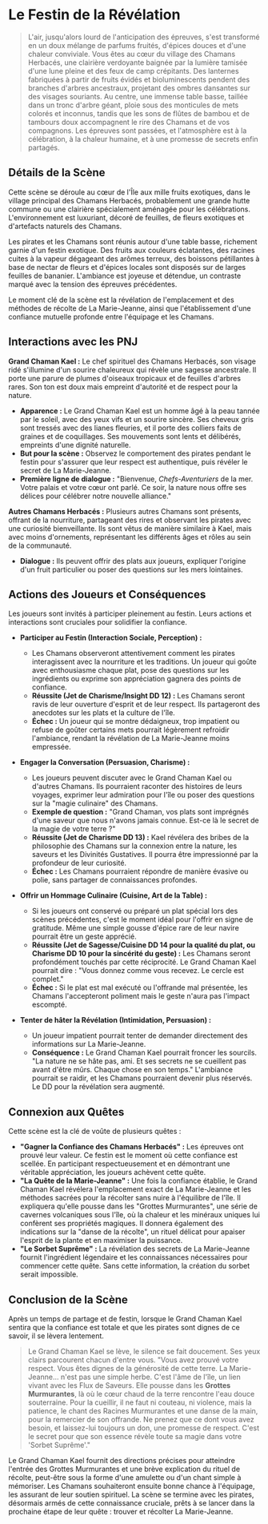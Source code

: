 # Le Festin de la Révélation

> L'air, jusqu'alors lourd de l'anticipation des épreuves, s'est transformé en un doux mélange de parfums fruités, d'épices douces et d'une chaleur conviviale. Vous êtes au cœur du village des Chamans Herbacés, une clairière verdoyante baignée par la lumière tamisée d'une lune pleine et des feux de camp crépitants. Des lanternes fabriquées à partir de fruits évidés et bioluminescents pendent des branches d'arbres ancestraux, projetant des ombres dansantes sur des visages souriants. Au centre, une immense table basse, taillée dans un tronc d'arbre géant, ploie sous des monticules de mets colorés et inconnus, tandis que les sons de flûtes de bambou et de tambours doux accompagnent le rire des Chamans et de vos compagnons. Les épreuves sont passées, et l'atmosphère est à la célébration, à la chaleur humaine, et à une promesse de secrets enfin partagés.

## Détails de la Scène

Cette scène se déroule au cœur de l'Île aux mille fruits exotiques, dans le village principal des Chamans Herbacés, probablement une grande hutte commune ou une clairière spécialement aménagée pour les célébrations. L'environnement est luxuriant, décoré de feuilles, de fleurs exotiques et d'artefacts naturels des Chamans.

Les pirates et les Chamans sont réunis autour d'une table basse, richement garnie d'un festin exotique. Des fruits aux couleurs éclatantes, des racines cuites à la vapeur dégageant des arômes terreux, des boissons pétillantes à base de nectar de fleurs et d'épices locales sont disposés sur de larges feuilles de bananier. L'ambiance est joyeuse et détendue, un contraste marqué avec la tension des épreuves précédentes.

Le moment clé de la scène est la révélation de l'emplacement et des méthodes de récolte de La Marie-Jeanne, ainsi que l'établissement d'une confiance mutuelle profonde entre l'équipage et les Chamans.

## Interactions avec les PNJ

**Grand Chaman Kael :** Le chef spirituel des Chamans Herbacés, son visage ridé s'illumine d'un sourire chaleureux qui révèle une sagesse ancestrale. Il porte une parure de plumes d'oiseaux tropicaux et de feuilles d'arbres rares. Son ton est doux mais empreint d'autorité et de respect pour la nature.

*   **Apparence :** Le Grand Chaman Kael est un homme âgé à la peau tannée par le soleil, avec des yeux vifs et un sourire sincère. Ses cheveux gris sont tressés avec des lianes fleuries, et il porte des colliers faits de graines et de coquillages. Ses mouvements sont lents et délibérés, empreints d'une dignité naturelle.
*   **But pour la scène :** Observez le comportement des pirates pendant le festin pour s'assurer que leur respect est authentique, puis révéler le secret de La Marie-Jeanne.
*   **Première ligne de dialogue :** "Bienvenue, *Chefs-Aventuriers* de la mer. Votre palais et votre cœur ont parlé. Ce soir, la nature nous offre ses délices pour célébrer notre nouvelle alliance."

**Autres Chamans Herbacés :** Plusieurs autres Chamans sont présents, offrant de la nourriture, partageant des rires et observant les pirates avec une curiosité bienveillante. Ils sont vêtus de manière similaire à Kael, mais avec moins d'ornements, représentant les différents âges et rôles au sein de la communauté.

*   **Dialogue :** Ils peuvent offrir des plats aux joueurs, expliquer l'origine d'un fruit particulier ou poser des questions sur les mers lointaines.

## Actions des Joueurs et Conséquences

Les joueurs sont invités à participer pleinement au festin. Leurs actions et interactions sont cruciales pour solidifier la confiance.

*   **Participer au Festin (Interaction Sociale, Perception) :**
    *   Les Chamans observeront attentivement comment les pirates interagissent avec la nourriture et les traditions. Un joueur qui goûte avec enthousiasme chaque plat, pose des questions sur les ingrédients ou exprime son appréciation gagnera des points de confiance.
    *   **Réussite (Jet de Charisme/Insight DD 12) :** Les Chamans seront ravis de leur ouverture d'esprit et de leur respect. Ils partageront des anecdotes sur les plats et la culture de l'île.
    *   **Échec :** Un joueur qui se montre dédaigneux, trop impatient ou refuse de goûter certains mets pourrait légèrement refroidir l'ambiance, rendant la révélation de La Marie-Jeanne moins empressée.

*   **Engager la Conversation (Persuasion, Charisme) :**
    *   Les joueurs peuvent discuter avec le Grand Chaman Kael ou d'autres Chamans. Ils pourraient raconter des histoires de leurs voyages, exprimer leur admiration pour l'île ou poser des questions sur la "magie culinaire" des Chamans.
    *   **Exemple de question :** "Grand Chaman, vos plats sont imprégnés d'une saveur que nous n'avons jamais connue. Est-ce là le secret de la magie de votre terre ?"
    *   **Réussite (Jet de Charisme DD 13) :** Kael révélera des bribes de la philosophie des Chamans sur la connexion entre la nature, les saveurs et les Divinités Gustatives. Il pourra être impressionné par la profondeur de leur curiosité.
    *   **Échec :** Les Chamans pourraient répondre de manière évasive ou polie, sans partager de connaissances profondes.

*   **Offrir un Hommage Culinaire (Cuisine, Art de la Table) :**
    *   Si les joueurs ont conservé ou préparé un plat spécial lors des scènes précédentes, c'est le moment idéal pour l'offrir en signe de gratitude. Même une simple gousse d'épice rare de leur navire pourrait être un geste apprécié.
    *   **Réussite (Jet de Sagesse/Cuisine DD 14 pour la qualité du plat, ou Charisme DD 10 pour la sincérité du geste) :** Les Chamans seront profondément touchés par cette réciprocité. Le Grand Chaman Kael pourrait dire : "Vous donnez comme vous recevez. Le cercle est complet."
    *   **Échec :** Si le plat est mal exécuté ou l'offrande mal présentée, les Chamans l'accepteront poliment mais le geste n'aura pas l'impact escompté.

*   **Tenter de hâter la Révélation (Intimidation, Persuasion) :**
    *   Un joueur impatient pourrait tenter de demander directement des informations sur La Marie-Jeanne.
    *   **Conséquence :** Le Grand Chaman Kael pourrait froncer les sourcils. "La nature ne se hâte pas, ami. Et ses secrets ne se cueillent pas avant d'être mûrs. Chaque chose en son temps." L'ambiance pourrait se raidir, et les Chamans pourraient devenir plus réservés. Le DD pour la révélation sera augmenté.

## Connexion aux Quêtes

Cette scène est la clé de voûte de plusieurs quêtes :

*   **"Gagner la Confiance des Chamans Herbacés" :** Les épreuves ont prouvé leur valeur. Ce festin est le moment où cette confiance est scellée. En participant respectueusement et en démontrant une véritable appréciation, les joueurs achèvent cette quête.
*   **"La Quête de la Marie-Jeanne" :** Une fois la confiance établie, le Grand Chaman Kael révélera l'emplacement exact de La Marie-Jeanne et les méthodes sacrées pour la récolter sans nuire à l'équilibre de l'île. Il expliquera qu'elle pousse dans les "Grottes Murmurantes", une série de cavernes volcaniques sous l'île, où la chaleur et les minéraux uniques lui confèrent ses propriétés magiques. Il donnera également des indications sur la "danse de la récolte", un rituel délicat pour apaiser l'esprit de la plante et en maximiser la puissance.
*   **"Le Sorbet Suprême" :** La révélation des secrets de La Marie-Jeanne fournit l'ingrédient légendaire et les connaissances nécessaires pour commencer cette quête. Sans cette information, la création du sorbet serait impossible.

## Conclusion de la Scène

Après un temps de partage et de festin, lorsque le Grand Chaman Kael sentira que la confiance est totale et que les pirates sont dignes de ce savoir, il se lèvera lentement.

> Le Grand Chaman Kael se lève, le silence se fait doucement. Ses yeux clairs parcourent chacun d'entre vous. "Vous avez prouvé votre respect. Vous êtes dignes de la générosité de cette terre. La Marie-Jeanne... n'est pas une simple herbe. C'est l'âme de l'île, un lien vivant avec les Flux de Saveurs. Elle pousse dans les **Grottes Murmurantes**, là où le cœur chaud de la terre rencontre l'eau douce souterraine. Pour la cueillir, il ne faut ni couteau, ni violence, mais la patience, le chant des Racines Murmurantes et une danse de la main, pour la remercier de son offrande. Ne prenez que ce dont vous avez besoin, et laissez-lui toujours un don, une promesse de respect. C'est le secret pour que son essence révèle toute sa magie dans votre 'Sorbet Suprême'."

Le Grand Chaman Kael fournit des directions précises pour atteindre l'entrée des Grottes Murmurantes et une brève explication du rituel de récolte, peut-être sous la forme d'une amulette ou d'un chant simple à mémoriser. Les Chamans souhaiteront ensuite bonne chance à l'équipage, les assurant de leur soutien spirituel. La scène se termine avec les pirates, désormais armés de cette connaissance cruciale, prêts à se lancer dans la prochaine étape de leur quête : trouver et récolter La Marie-Jeanne.